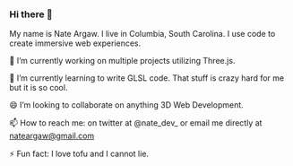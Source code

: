 ### Hi there 👋

My name is Nate Argaw. I live in Columbia, South Carolina. I use code to create immersive web experiences. 

🔭 I’m currently working on multiple projects utilizing Three.js.

🌱 I’m currently learning to write GLSL code. That stuff is crazy hard for me but it is so cool.

😄 I’m looking to collaborate on anything 3D Web Development. 

📫 How to reach me: on twitter at @nate_dev_ or email me directly at nateargaw@gmail.com

⚡ Fun fact: I love tofu and I cannot lie. 

<!--
**nargaw/nargaw** is a ✨ _special_ ✨ repository because its `README.md` (this file) appears on your GitHub profile.

Here are some ideas to get you started:

- 🔭 I’m currently working on ...
- 🌱 I’m currently learning ...
- 👯 I’m looking to collaborate on ...
- 🤔 I’m looking for help with ...
- 💬 Ask me about ...
- 📫 How to reach me: ...
- 😄 Pronouns: ...
- ⚡ Fun fact: ...
-->
